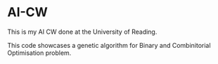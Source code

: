 # AI-CW

This is my AI CW done at the University of Reading.

This code showcases a genetic algorithm for Binary and Combinitorial Optimisation problem.
